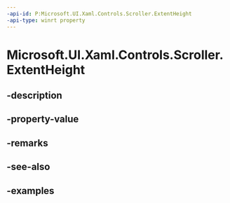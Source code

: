 ```yaml
---
-api-id: P:Microsoft.UI.Xaml.Controls.Scroller.ExtentHeight
-api-type: winrt property
---
```


<!-- Property syntax.
public double ExtentHeight { get; }
-->

# Microsoft.UI.Xaml.Controls.Scroller.ExtentHeight

## -description

## -property-value

## -remarks

## -see-also

## -examples

